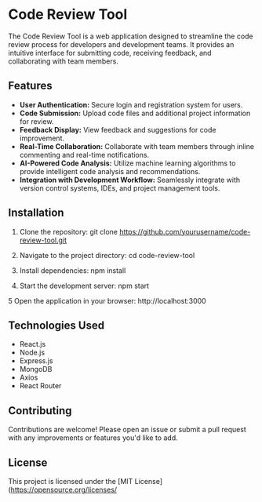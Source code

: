 # Code Review Tool

The Code Review Tool is a web application designed to streamline the code review process for developers and development teams. It provides an intuitive interface for submitting code, receiving feedback, and collaborating with team members.

## Features

- **User Authentication:** Secure login and registration system for users.
- **Code Submission:** Upload code files and additional project information for review.
- **Feedback Display:** View feedback and suggestions for code improvement.
- **Real-Time Collaboration:** Collaborate with team members through inline commenting and real-time notifications.
- **AI-Powered Code Analysis:** Utilize machine learning algorithms to provide intelligent code analysis and recommendations.
- **Integration with Development Workflow:** Seamlessly integrate with version control systems, IDEs, and project management tools.

## Installation

1. Clone the repository:
git clone https://github.com/yourusername/code-review-tool.git

2. Navigate to the project directory:
cd code-review-tool

3. Install dependencies:
npm install

4. Start the development server:
npm start

5 Open the application in your browser:
http://localhost:3000

## Technologies Used

- React.js
- Node.js
- Express.js
- MongoDB
- Axios
- React Router

## Contributing

Contributions are welcome! Please open an issue or submit a pull request with any improvements or features you'd like to add.

## License

This project is licensed under the [MIT License](https://opensource.org/licenses/